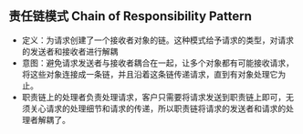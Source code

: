 ## 责任链模式 Chain of Responsibility Pattern
- 定义：为请求创建了一个接收者对象的链。这种模式给予请求的类型，对请求的发送者和接收者进行解耦
- 意图：避免请求发送者与接收者耦合在一起，让多个对象都有可能接收请求，将这些对象连接成一条链，并且沿着这条链传递请求，直到有对象处理它为止。
- 职责链上的处理者负责处理请求，客户只需要将请求发送到职责链上即可，无须关心请求的处理细节和请求的传递，所以职责链将请求的发送者和请求的处理者解耦了。
